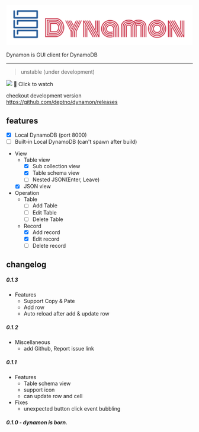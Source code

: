 ![Logo](packages/dynamon/assets/dynamon.png)

Dynamon is GUI client for DynamoDB

---

> unstable (under development)

[![](https://user-images.githubusercontent.com/1223020/38453064-7a2d421c-3a8a-11e8-821f-c607fff85642.png)](https://www.youtube.com/watch?v=UI9xyrAKAg0&feature=youtu.be)
:eyes: Click to watch

checkout development version <https://github.com/deptno/dynamon/releases>

## features

* [x] Local DynamoDB (port 8000)
* [ ] Built-in Local DynamoDB (can't spawn after build)
* View
  * Table view
    * [x] Sub collection view
    * [x] Table schema view
    * [ ] Nested JSON(Enter, Leave)
  * [x] JSON view
* Operation
  * Table
    * [ ] Add Table
    * [ ] Edit Table
    * [ ] Delete Table
  * Record
    * [x] Add record
    * [x] Edit record
    * [ ] Delete record

## changelog

##### 0.1.3

* Features
  * Support Copy & Pate
  * Add row
  * Auto reload after add & update row

##### 0.1.2

* Miscellaneous
  * add Github, Report issue link

##### 0.1.1

* Features
  * Table schema view
  * support icon
  * can update row and cell
* Fixes
  * unexpected button click event bubbling

##### 0.1.0 - dynamon is born.
